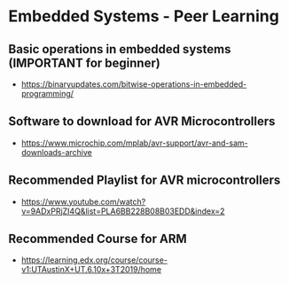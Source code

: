 # Embedded Systems - Peer Learning

## Basic operations in embedded systems (IMPORTANT for beginner)
* https://binaryupdates.com/bitwise-operations-in-embedded-programming/

## Software to download for AVR Microcontrollers
* https://www.microchip.com/mplab/avr-support/avr-and-sam-downloads-archive

## Recommended Playlist for AVR microcontrollers
* https://www.youtube.com/watch?v=9ADxPRjZI4Q&list=PLA6BB228B08B03EDD&index=2

## Recommended Course for ARM
* https://learning.edx.org/course/course-v1:UTAustinX+UT.6.10x+3T2019/home
